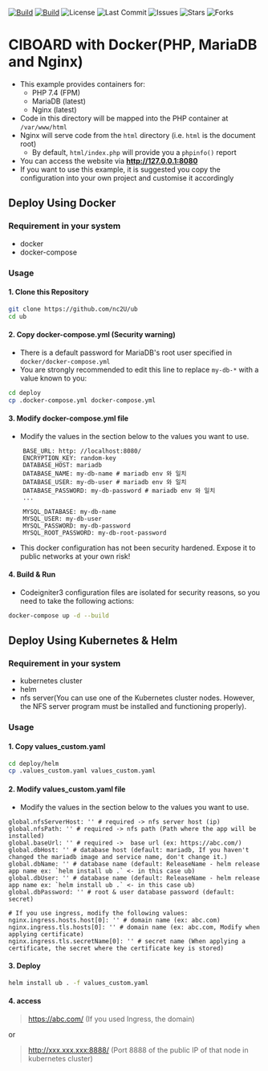 [![Build](https://github.com/nc2U/ub/actions/workflows/django_prod.yml/badge.svg)](https://github.com/nc2U/ub/actions)
[![Build](https://github.com/nc2U/ub/actions/workflows/vue_prod.yml/badge.svg)](https://github.com/nc2U/ub/actions)
![License](https://img.shields.io/github/license/nc2U/ub)
![Last Commit](https://img.shields.io/github/last-commit/nc2U/ub)
![Issues](https://img.shields.io/github/issues/nc2U/ub)
![Stars](https://img.shields.io/github/stars/nc2U/ub)
![Forks](https://img.shields.io/github/forks/nc2U/ub)

# CIBOARD with Docker(PHP, MariaDB and Nginx)

* This example provides containers for:
    * PHP 7.4 (FPM)
    * MariaDB (latest)
    * Nginx (latest)
* Code in this directory will be mapped into the PHP container at `/var/www/html`
* Nginx will serve code from the `html` directory (i.e. `html` is the document root)
    * By default, `html/index.php` will provide you a `phpinfo()` report 
* You can access the website via **http://127.0.0.1:8080**
* If you want to use this example, it is suggested you copy the configuration into your own project and customise it accordingly


## Deploy Using Docker
### Requirement in your system
 - docker
 - docker-compose

### Usage

#### 1. Clone this Repository

```bash
git clone https://github.com/nc2U/ub
cd ub
```

#### 2. Copy docker-compose.yml (Security warning)

* There is a default password for MariaDB's root user specified in `docker/docker-compose.yml`
* You are strongly recommended to edit this line to replace `my-db-*` with a value known to you:

```bash
cd deploy
cp .docker-compose.yml docker-compose.yml
```

#### 3. Modify docker-compose.yml file

* Modify the values in the section below to the values you want to use.

```
    BASE_URL: http: //localhost:8080/
    ENCRYPTION_KEY: random-key
    DATABASE_HOST: mariadb
    DATABASE_NAME: my-db-name # mariadb env 와 일치
    DATABASE_USER: my-db-user # mariadb env 와 일치
    DATABASE_PASSWORD: my-db-password # mariadb env 와 일치
    ...
      
    MYSQL_DATABASE: my-db-name
    MYSQL_USER: my-db-user
    MYSQL_PASSWORD: my-db-password
    MYSQL_ROOT_PASSWORD: my-db-root-password
```

* This docker configuration has not been security hardened.  Expose it to public networks at your own risk!

#### 4. Build & Run

* Codeigniter3 configuration files are isolated for security reasons, so you need to take the following actions:

```bash
docker-compose up -d --build
```


## Deploy Using Kubernetes & Helm
### Requirement in your system
- kubernetes cluster
- helm
- nfs server(You can use one of the Kubernetes cluster nodes. However, the NFS server program must be installed and functioning properly).

### Usage

#### 1. Copy values_custom.yaml

```bash
cd deploy/helm
cp .values_custom.yaml values_custom.yaml
```

#### 2. Modify values_custom.yaml file

* Modify the values in the section below to the values you want to use.

```
global.nfsServerHost: '' # required -> nfs server host (ip)
global.nfsPath: '' # required -> nfs path (Path where the app will be installed)
global.baseUrl: '' # required ->  base url (ex: https://abc.com/)
global.dbHost: '' # database host (default: mariadb, If you haven't changed the mariadb image and service name, don't change it.)
global.dbName: '' # database name (default: ReleaseName - helm release app name ex: `helm install ub .` <- in this case ub)
global.dbUser: '' # database name (default: ReleaseName - helm release app name ex: `helm install ub .` <- in this case ub)
global.dbPassword: '' # root & user database password (default: secret)

# If you use ingress, modify the following values:
nginx.ingress.hosts.host[0]: '' # domain name (ex: abc.com)
nginx.ingress.tls.hosts[0]: '' # domain name (ex: abc.com, Modify when applying certificate)
nginx.ingress.tls.secretName[0]: '' # secret name (When applying a certificate, the secret where the certificate key is stored)
```

#### 3. Deploy

```bash
helm install ub . -f values_custom.yaml
```


#### 4. access

> https://abc.com/ (If you used Ingress, the domain) 

or

> http://xxx.xxx.xxx:8888/ (Port 8888 of the public IP of that node in kubernetes cluster)